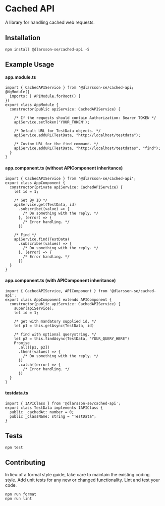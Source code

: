 Cached API
=========

A library for handling cached web requests.

## Installation

  `npm install @dlarsson-se/cached-api -S`

## Example Usage

#### app.module.ts

  ```
  import { CachedAPIService } from '@dlarsson-se/cached-api;
  @NgModule({
    imports: [ APIModule.forRoot() ]
  })
  export class AppModule {
    constructor(public apiService: CachedAPIService) {

      /* If the requests should contain Authorization: Bearer TOKEN */
      apiService.setToken('YOUR_TOKEN');                                 

      /* Default URL for TestData objects. */
      apiService.addURL(TestData, "http://localhost/testdata");         

      /* Custom URL for the find command. */ 
      apiService.addURL(TestData, "http://localhost/testdatas", "find"); 
    }
  }
  ```

#### app.component.ts (without APIComponent inheritance)

  ```
  import { CachedAPIService } from '@dlarsson-se/cached-api';
  export class AppComponent {
    constructor(private apiService: CachedAPIService) {
      let id = 1;

      /* Get By ID */
      apiService.get(TestData, id)
        .subscribe((value) => {
          /* Do something with the reply. */
        }, (error) => {
          /* Error handling. */
        })

      /* Find */
      apiService.find(TestData)
        .subscribe((values) => {
          /* Do something with the reply. */
        }, (error) => {
          /* Error handling. */
        })
    }
  }
  ```

#### app.component.ts (with APIComponent inheritance)

  ```
  import { CachedAPIService, APIComponent } from '@dlarsson-se/cached-api';
  export class AppComponent extends APIComponent {
    constructor(public apiService: CachedAPIService) {
      super(apiService);
      let id = 1;
      
      /* get with mandatory supplied id. */
      let p1 = this.getAsync(TestData, id)

      /* find with optional querystring. */
      let p2 = this.findAsync(TestData, "YOUR_QUERY_HERE") 
      Promise
        .all([p1, p2])
        .then((values) => {
          /* Do something with the reply. */
        })
        .catch((error) => {
          /* Error handling. */
        }) 
    }
  }
  ```  


#### testdata.ts

  ```
  import { IAPIClass } from '@dlarsson-se/cached-api';
  export class TestData implements IAPIClass {
    public _cachedAt: number = 0;
    public _className: string = "TestData";
  }
  ```

## Tests

  `npm test`

## Contributing

In lieu of a formal style guide, take care to maintain the existing coding style. Add unit tests for any new or changed functionality. Lint and test your code.

  ```
  npm run format
  npm run lint
  ```